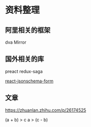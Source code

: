 # 资料整理

## 阿里相关的框架

dva
Mirror

## 国外相关的库

preact
redux-saga

[react-jsonschema-form](https://github.com/mozilla-services/react-jsonschema-form)

## 文章
https://zhuanlan.zhihu.com/p/26174525

(a + b) > c
a > (c - b)
